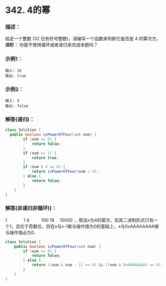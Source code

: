 # 342. 4的幂

### 描述：
给定一个整数 (32 位有符号整数)，请编写一个函数来判断它是否是 4 的幂次方。
**进阶：**
你能不使用循环或者递归来完成本题吗？
### 示例1：
```
输入: 16
输出: true
```
### 示例2：
```
输入: 5
输出: false
```
### 解答(递归)：
```java
class Solution {
  public boolean isPowerOfFour(int num) {
        if (num <= 0) {
            return false;
        }
        if (num == 1) {
            return true;
        }
        if (num % 4 == 0) {
            return isPowerOfFour(num / 4);
        } else {
            return false;
        }
    }
}
```
### 解答(非递归非循环))：
1  &ensp;&ensp;&ensp;&ensp;&ensp;&ensp;&ensp;1
4  &ensp;&ensp;&ensp;&ensp;&ensp;100
16 &ensp;&ensp;10000
    ...
假设x为4的幂次，则其二进制形式只有一个1，且位于奇数位，则在x与x-1做与操作值为0的基础上，x与0xAAAAAAAA做与操作值必为0.
```java
class Solution {
    public boolean isPowerOfFour(int num) {
        if (num <= 0) {
            return false;
        } else {
            return ((num & num - 1) == 0) && ((num & 0xAAAAAAAA) == 0);
        }
    }
}
```